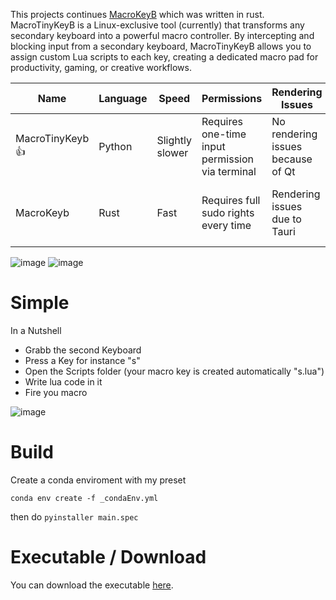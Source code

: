 This projects continues [MacroKeyB](https://github.com/spinalcord/MacroKeyB) which was written in rust.
MacroTinyKeyB is a Linux-exclusive tool (currently) that transforms any secondary keyboard into a powerful macro controller. By intercepting and blocking input from a secondary keyboard, MacroTinyKeyB allows you to assign custom Lua scripts to each key, creating a dedicated macro pad for productivity, gaming, or creative workflows.

| Name            | Language | Speed           | Permissions                             | Rendering Issues                  | Complexity           | Compatiblity          |
|------------------|----------|------------------|----------------------------------------|-----------------------------------|----------------------|----------------------|
| MacroTinyKeyb 👍   | Python   | Slightly slower   | Requires one-time input permission via terminal      | No rendering issues because of Qt | Low complexity       | x11/xwayland
| MacroKeyb        | Rust     | Fast             | Requires full sudo rights every time   | Rendering issues due to Tauri    | Very complicated duo to Rust safe threading      | x11/wayland


![image](https://github.com/user-attachments/assets/5fa86ad9-30f9-48ee-8476-2f2e61763477)
![image](https://github.com/user-attachments/assets/5be67c80-e135-4018-bd0f-4e76e4dead37)

# Simple
In a Nutshell
- Grabb the second Keyboard
- Press a Key for instance "s"
- Open the Scripts folder (your macro key is created automatically "s.lua")
- Write lua code in it
- Fire you macro

![image](https://github.com/user-attachments/assets/eec4cf30-2f17-44c8-8fbf-809a144da81a)

# Build

Create a conda enviroment with my preset

```
conda env create -f _condaEnv.yml
```
then do `pyinstaller main.spec`

# Executable / Download

You can download the executable [here](https://github.com/spinalcord/MacroTinyKeyB/releases/tag/Rlease).
